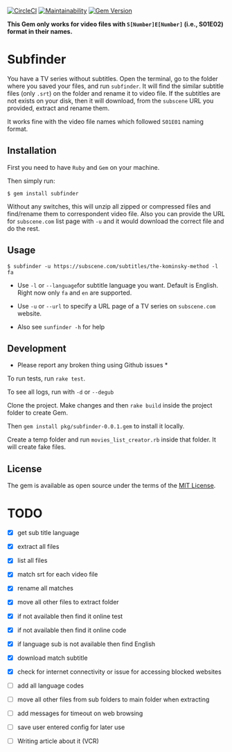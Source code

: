 
[![CircleCI](https://circleci.com/gh/sizief/subfinder.svg?style=svg)](https://circleci.com/gh/sizief/subfinder) [![Maintainability](https://api.codeclimate.com/v1/badges/847c36c4319bef81de03/maintainability)](https://codeclimate.com/github/sizief/subfinder/maintainability)
[![Gem Version](https://badge.fury.io/rb/subfinder.svg)](https://badge.fury.io/rb/subfinder)

**This Gem only works for video files with `S[Number]E[Number]` (i.e., S01E02) format in their names.**  

# Subfinder

You have a TV series without subtitles. Open the terminal, go to the folder where you saved your files, and run `subfinder`. It will find the similar subtitle files (only `.srt`) on the folder and rename it to video file. If the subtitles are not exists on your disk, then it will download, from the `subscene` URL you provided, extract and rename them.

It works fine with the video file names which followed `S01E01` naming format.

## Installation

  

First you need to have `Ruby` and `Gem` on your machine.

  

Then simply run:

  

`$ gem install subfinder`

Without any switches, this will unzip all zipped or compressed files and find/rename them to correspondent video file. Also you can provide the URL for `subscene.com` list page with `-u` and it would download the correct file and do the rest.

## Usage


  

`$ subfinder -u https://subscene.com/subtitles/the-kominsky-method -l fa`

- Use `-l` or `--language`for subtitle language you want. Default is English. Right now only `fa` and `en` are supported.

- Use `-u` or `--url` to specify a URL page of a TV series on `subscene.com` website.

- Also see `sunfinder -h` for help

  
  

## Development

* Please report any broken thing using Github issues *

To run tests, run `rake test`.


To see all logs, run with `-d` or `--degub`
  

Clone the project. Make changes and then `rake build` inside the project folder to create Gem.

Then `gem install pkg/subfinder-0.0.1.gem` to install it locally.

Create a temp folder and run `movies_list_creator.rb` inside that folder. It will create fake files.

  
  

## License

  

The gem is available as open source under the terms of the [MIT License](https://opensource.org/licenses/MIT).

  
  

# TODO

- [x] get sub title language

- [x] extract all files

- [x] list all files

- [x] match srt for each video file

- [x] rename all matches

- [x] move all other files to extract folder

- [x] if not available then find it online test

- [x] if not available then find it online code

- [x] if language sub is not available then find English

- [x] download match subtitle

- [x] check for internet connectivity or issue for accessing blocked websites

- [ ] add all language codes

- [ ] move all other files from sub folders to main folder when extracting

- [ ] add messages for timeout on web browsing

- [ ] save user entered config for later use

- [ ] Writing article about it (VCR)
